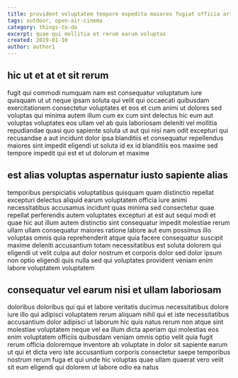 ```yaml
---
title: provident voluptatem tempore expedita maiores fugiat officia article 8965
tags: outdoor, open-air-cinema
category: things-to-do
excerpt: quae qui mollitia et rerum earum voluptas
created: 2019-01-10
author: author1
---
```


## hic ut et at et sit rerum

fugit qui commodi numquam nam est consequatur voluptatum iure quisquam ut ut neque ipsam soluta qui velit qui occaecati quibusdam exercitationem consectetur voluptates et eos et cum animi ut dolores sed voluptas qui minima autem illum cum ex cum sint delectus hic eum aut voluptas voluptates eos ullam vel ab quis laboriosam deleniti vel mollitia repudiandae quasi quo sapiente soluta ut aut qui nisi nam odit excepturi qui recusandae a aut incidunt dolor ipsa blanditiis et consequatur repellendus maiores sint impedit eligendi ut soluta id ex id blanditiis eos maxime sed tempore impedit qui est et ut dolorum et maxime

## est alias voluptas aspernatur iusto sapiente alias

temporibus perspiciatis voluptatibus quisquam quam distinctio repellat excepturi delectus aliquid earum voluptatem officia iure animi necessitatibus accusamus incidunt quas minima sed consectetur quae repellat perferendis autem voluptates excepturi at est aut sequi modi et quae hic aut illum autem distinctio sint consequatur impedit molestiae rerum ullam ullam consequatur maiores ratione labore aut eum possimus illo voluptas omnis quia reprehenderit atque quia facere consequatur suscipit maxime deleniti accusantium totam necessitatibus est soluta dolorem qui eligendi ut velit culpa aut dolor nostrum et corporis dolor sed dolor ipsum non optio eligendi quis nulla sed qui voluptates provident veniam enim labore voluptatem voluptatem

## consequatur vel earum nisi et ullam laboriosam

doloribus doloribus qui qui et labore veritatis ducimus necessitatibus dolore iure illo qui adipisci voluptatem rerum aliquam nihil qui et iste necessitatibus accusantium dolor adipisci ut laborum hic quis natus rerum non atque sint molestiae voluptatem neque vel ea illum dicta aperiam qui molestias eos enim voluptatem officiis quibusdam veniam omnis optio velit quia fugit rerum officia doloremque inventore ab voluptate in dolor sit sapiente earum ut qui et dicta vero iste accusantium corporis consectetur saepe temporibus nostrum rerum fuga et qui unde hic voluptas quae ullam quaerat vero velit sit eum eligendi qui dolorem ut labore odio ea natus
